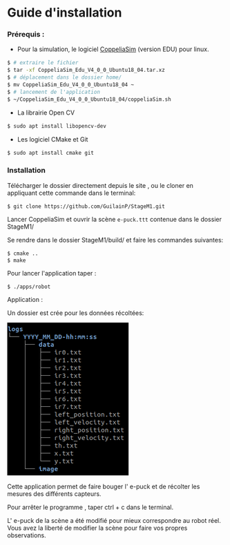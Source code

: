 # Guide d'installation

### Prérequis :

* Pour la simulation, le logiciel [CoppeliaSim](https://www.coppeliarobotics.com/downloads)  (version EDU) pour linux.
```sh
$ # extraire le fichier
$ tar -xf CoppeliaSim_Edu_V4_0_0_Ubuntu18_04.tar.xz
$ # déplacement dans le dossier home/
$ mv CoppeliaSim_Edu_V4_0_0_Ubuntu18_04 ~
$ # lancement de l'application
$ ~/CoppeliaSim_Edu_V4_0_0_Ubuntu18_04/coppeliaSim.sh
```

* La librairie Open CV
```sh
$ sudo apt install libopencv-dev
```

* Les logiciel CMake et Git
```sh
$ sudo apt install cmake git
```


### Installation

Télécharger le dossier directement depuis le site , ou le cloner en appliquant cette commande dans le terminal:

    $ git clone https://github.com/GuilainP/StageM1.git

Lancer CoppeliaSim et ouvrir la scène `e-puck.ttt` contenue dans le dossier StageM1/ 

Se rendre dans le dossier StageM1/build/ et faire les commandes suivantes:

    $ cmake ..
    $ make

Pour lancer l'application taper :

    $ ./apps/robot


Application : 

Un dossier est crée pour les données récoltées:

![](logs_tree.png)

Cette application permet de faire bouger l' e-puck et de récolter les mesures des différents capteurs.

Pour arrêter le programme , taper ctrl + c dans le terminal.

L' e-puck de la scène a été modifié pour mieux correspondre au robot réel.
Vous avez la liberté de modifier la scène pour faire vos propres observations.



